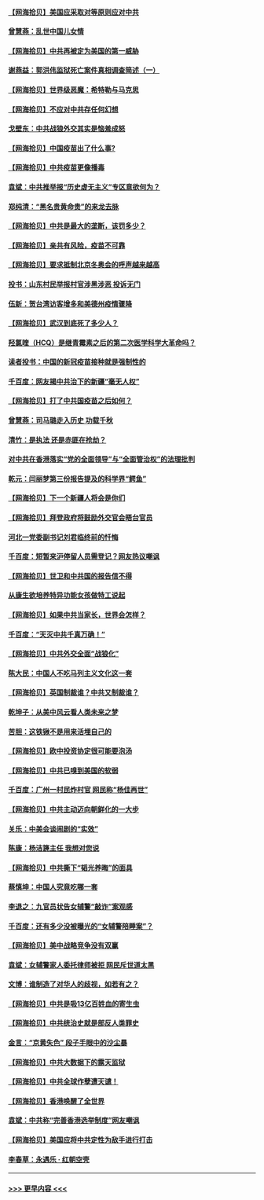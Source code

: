 #### [【网海拾贝】美国应采取对等原则应对中共](../pages/nsc993/n12889176.md?t=04191202) 
#### [曾慧燕：乱世中国儿女情](../pages/nsc993/n12887931.md?t=04191202) 
#### [【网海拾贝】中共再被定为美国的第一威胁](../pages/nsc993/n12887580.md?t=04191202) 
#### [谢燕益：郭洪伟监狱死亡案件真相调查简述（一）](../pages/nsc993/n12885648.md?t=04191202) 
#### [【网海拾贝】世界级恶魔：希特勒与马克思](../pages/nsc993/n12884062.md?t=04191202) 
#### [【网海拾贝】不应对中共存任何幻想](../pages/nsc993/n12881460.md?t=04191202) 
#### [戈壁东：中共战狼外交其实是恼羞成怒](../pages/nsc993/n12880392.md?t=04191202) 
#### [【网海拾贝】中国疫苗出了什么事?](../pages/nsc993/n12879124.md?t=04191202) 
#### [【网海拾贝】中共疫苗更像播毒](../pages/nsc993/n12876631.md?t=04191202) 
#### [袁斌：中共推举报“历史虚无主义”专区意欲何为？](../pages/nsc993/n12876530.md?t=04191202) 
#### [郑纯清：“黑名贵黄命贵”的来龙去脉](../pages/nsc993/n12875589.md?t=04191202) 
#### [【网海拾贝】中共是最大的垄断，该罚多少？](../pages/nsc993/n12874006.md?t=04191202) 
#### [【网海拾贝】亲共有风险，疫苗不可靠](../pages/nsc993/n12872224.md?t=04191202) 
#### [【网海拾贝】要求抵制北京冬奥会的呼声越来越高](../pages/nsc993/n12868962.md?t=04191202) 
#### [投书：山东村民举报村官涉黑涉恶 投诉无门](../pages/nsc993/n12869726.md?t=04191202) 
#### [伍新：贺台湾访客增多和美德州疫情骤降](../pages/nsc993/n12865651.md?t=04191202) 
#### [【网海拾贝】武汉到底死了多少人？](../pages/nsc993/n12863707.md?t=04191202) 
#### [羟氯喹（HCQ）是继青霉素之后的第二次医学科学大革命吗？](../pages/nsc993/n12638564.md?t=04191202) 
#### [读者投书：中国的新冠疫苗接种就是强制性的](../pages/nsc993/n12859932.md?t=04191202) 
#### [千百度：网友揭中共治下的新疆“毫无人权”](../pages/nsc993/n12858385.md?t=04191202) 
#### [【网海拾贝】打了中共国疫苗之后如何？](../pages/nsc993/n12857866.md?t=04191202) 
#### [曾慧燕：司马璐走入历史 功载千秋](../pages/nsc993/n12856996.md?t=04191202) 
#### [清竹：是执法 还是赤匪在抢劫？](../pages/nsc993/n12856952.md?t=04191202) 
#### [对中共在香港落实“党的全面领导”与“全面管治权”的法理批判](../pages/nsc993/n12856929.md?t=04191202) 
#### [乾元：闫丽梦第三份报告提及的科学界“鳄鱼”](../pages/nsc993/n12855985.md?t=04191202) 
#### [【网海拾贝】下一个新疆人将会是你们](../pages/nsc993/n12855864.md?t=04191202) 
#### [【网海拾贝】拜登政府将鼓励外交官会晤台官员](../pages/nsc993/n12853615.md?t=04191202) 
#### [河北一党委副书记刘君临终前的忏悔](../pages/nsc993/n12849420.md?t=04191202) 
#### [千百度：短暂来沪停留人员需登记？网友热议嘲讽](../pages/nsc993/n12853497.md?t=04191202) 
#### [【网海拾贝】世卫和中共国的报告信不得](../pages/nsc993/n12850902.md?t=04191202) 
#### [从康生欲培养特异功能女孩做特工说起](../pages/nsc993/n12849289.md?t=04191202) 
#### [【网海拾贝】如果中共当家长，世界会怎样？](../pages/nsc993/n12848436.md?t=04191202) 
#### [千百度：“天灭中共千真万确！”](../pages/nsc993/n12845659.md?t=04191202) 
#### [【网海拾贝】中共外交全面“战狼化”](../pages/nsc993/n12845607.md?t=04191202) 
#### [陈大民：中国人不吃马列主义文化这一套](../pages/nsc993/n12842496.md?t=04191202) 
#### [【网海拾贝】英国制裁谁？中共又制裁谁？](../pages/nsc993/n12840909.md?t=04191202) 
#### [乾坤子：从美中风云看人类未来之梦](../pages/nsc993/n12840590.md?t=04191202) 
#### [苦胆：这铁锹不是用来活埋自己的](../pages/nsc993/n12839512.md?t=04191202) 
#### [【网海拾贝】欧中投资协定很可能要泡汤](../pages/nsc993/n12835122.md?t=04191202) 
#### [【网海拾贝】中共已嗅到美国的软弱](../pages/nsc993/n12832411.md?t=04191202) 
#### [千百度：广州一村民炸村官 网民称“杨佳再世”](../pages/nsc993/n12832380.md?t=04191202) 
#### [【网海拾贝】中共主动迈向朝鲜化的一大步](../pages/nsc993/n12829887.md?t=04191202) 
#### [关乐：中美会谈闹剧的“实效”](../pages/nsc993/n12826698.md?t=04191202) 
#### [陈康：杨洁篪主任  我想对您说](../pages/nsc993/n12826609.md?t=04191202) 
#### [【网海拾贝】中共撕下“韬光养晦”的面具](../pages/nsc993/n12826459.md?t=04191202) 
#### [蔡慎坤：中国人究竟吃哪一套](../pages/nsc993/n12826010.md?t=04191202) 
#### [李退之：九官员状告女辅警“敲诈”案观感](../pages/nsc993/n12823984.md?t=04191202) 
#### [千百度：还有多少没被曝光的“女辅警陪睡案”？](../pages/nsc993/n12822136.md?t=04191202) 
#### [【网海拾贝】美中战略竞争没有双赢](../pages/nsc993/n12822105.md?t=04191202) 
#### [袁斌：女辅警家人委托律师被拒 网民斥世道太黑](../pages/nsc993/n12822004.md?t=04191202) 
#### [文博：谁制造了对华人的歧视，如若有之？](../pages/nsc993/n12821635.md?t=04191202) 
#### [【网海拾贝】中共是吸13亿百姓血的寄生虫](../pages/nsc993/n12819191.md?t=04191202) 
#### [【网海拾贝】中共统治史就是部反人类罪史](../pages/nsc993/n12816738.md?t=04191202) 
#### [金言：“京黄失色” 段子手眼中的沙尘暴](../pages/nsc993/n12815700.md?t=04191202) 
#### [【网海拾贝】中共大数据下的露天监狱](../pages/nsc993/n12811075.md?t=04191202) 
#### [【网海拾贝】中共全球作孽遭天谴！](../pages/nsc993/n12810258.md?t=04191202) 
#### [【网海拾贝】香港唤醒了全世界](../pages/nsc993/n12809100.md?t=04191202) 
#### [袁斌：中共称“完善香港选举制度”网友嘲讽](../pages/nsc993/n12808994.md?t=04191202) 
#### [【网海拾贝】美国应将中共定性为敌手进行打击](../pages/nsc993/n12806870.md?t=04191202) 
#### [李春草：永遇乐 · 红朝空壳](../pages/nsc993/n12805365.md?t=04191202) 

----
#### [ >>> 更早内容 <<< ](../indexes/nsc993-earlier.md)
